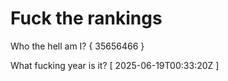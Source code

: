 # Fuck the rankings

Who the hell am I?
{ 35656466 }

What fucking year is it?
[ 2025-06-19T00:33:20Z ]
